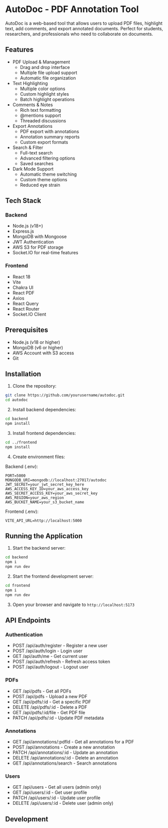 # AutoDoc - PDF Annotation Tool

AutoDoc is a web-based tool that allows users to upload PDF files, highlight text, add comments, and export annotated documents. Perfect for students, researchers, and professionals who need to collaborate on documents.

## Features

- PDF Upload & Management
  - Drag and drop interface
  - Multiple file upload support
  - Automatic file organization
- Text Highlighting
  - Multiple color options
  - Custom highlight styles
  - Batch highlight operations
- Comments & Notes
  - Rich text formatting
  - @mentions support
  - Threaded discussions
- Export Annotations
  - PDF export with annotations
  - Annotation summary reports
  - Custom export formats
- Search & Filter
  - Full-text search
  - Advanced filtering options
  - Saved searches
- Dark Mode Support
  - Automatic theme switching
  - Custom theme options
  - Reduced eye strain

## Tech Stack

### Backend
- Node.js (v18+)
- Express.js
- MongoDB with Mongoose
- JWT Authentication
- AWS S3 for PDF storage
- Socket.IO for real-time features

### Frontend
- React 18
- Vite
- Chakra UI
- React PDF
- Axios
- React Query
- React Router
- Socket.IO Client

## Prerequisites

- Node.js (v18 or higher)
- MongoDB (v6 or higher)
- AWS Account with S3 access
- Git

## Installation

1. Clone the repository:
```bash
git clone https://github.com/yourusername/autodoc.git
cd autodoc
```

2. Install backend dependencies:
```bash
cd backend
npm install
```

3. Install frontend dependencies:
```bash
cd ../frontend
npm install
```

4. Create environment files:

Backend (.env):
```
PORT=5000
MONGODB_URI=mongodb://localhost:27017/autodoc
JWT_SECRET=your_jwt_secret_key_here
AWS_ACCESS_KEY_ID=your_aws_access_key
AWS_SECRET_ACCESS_KEY=your_aws_secret_key
AWS_REGION=your_aws_region
AWS_BUCKET_NAME=your_s3_bucket_name
```

Frontend (.env):
```
VITE_API_URL=http://localhost:5000
```

## Running the Application

1. Start the backend server:
```bash
cd backend
npm i
npm run dev
```

2. Start the frontend development server:
```bash
cd frontend
npm i
npm run dev
```

3. Open your browser and navigate to `http://localhost:5173`

## API Endpoints

### Authentication
- POST /api/auth/register - Register a new user
- POST /api/auth/login - Login user
- GET /api/auth/me - Get current user
- POST /api/auth/refresh - Refresh access token
- POST /api/auth/logout - Logout user

### PDFs
- GET /api/pdfs - Get all PDFs
- POST /api/pdfs - Upload a new PDF
- GET /api/pdfs/:id - Get a specific PDF
- DELETE /api/pdfs/:id - Delete a PDF
- GET /api/pdfs/:id/file - Get PDF file
- PATCH /api/pdfs/:id - Update PDF metadata

### Annotations
- GET /api/annotations/:pdfId - Get all annotations for a PDF
- POST /api/annotations - Create a new annotation
- PATCH /api/annotations/:id - Update an annotation
- DELETE /api/annotations/:id - Delete an annotation
- GET /api/annotations/search - Search annotations

### Users
- GET /api/users - Get all users (admin only)
- GET /api/users/:id - Get user profile
- PATCH /api/users/:id - Update user profile
- DELETE /api/users/:id - Delete user (admin only)

## Development



